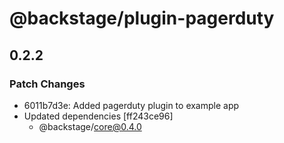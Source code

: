 # @backstage/plugin-pagerduty

## 0.2.2

### Patch Changes

- 6011b7d3e: Added pagerduty plugin to example app
- Updated dependencies [ff243ce96]
  - @backstage/core@0.4.0
